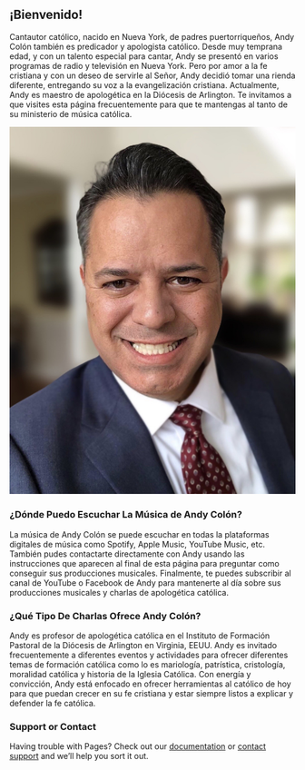 ## ¡Bienvenido! 

Cantautor católico, nacido en Nueva York, de padres puertorriqueños, Andy Colón también es predicador y apologista católico.  Desde muy temprana edad, y con un talento especial para cantar, Andy se presentó en varios programas de radio y televisión en Nueva York. Pero por amor a la fe cristiana y con un deseo de servirle al Señor, Andy decidió tomar una rienda diferente, entregando su voz a la evangelización cristiana.  Actualmente, Andy es maestro de apologética en la Diócesis de Arlington.  Te invitamos a que visites esta página frecuentemente para que te mantengas al tanto de su ministerio de música católica.

![professional photo of Andy](https://raw.githubusercontent.com/andycolon/musicacatolica/master/Photo%20Profesional.JPG)

### ¿Dónde Puedo Escuchar La Música de Andy Colón?

La música de Andy Colón se puede escuchar en todas la plataformas digitales de música como Spotify, Apple Music, YouTube Music, etc.  También pudes contactarte  directamente con Andy usando las instrucciones que aparecen al final de esta página para preguntar como conseguir sus producciones musicales.  Finalmente, te puedes subscribir al canal de YouTube o Facebook de Andy para mantenerte al día sobre sus producciones musicales y charlas de apologética católica.

### ¿Qué Tipo De Charlas Ofrece Andy Colón?

Andy es profesor de apologética católica en el Instituto de Formación Pastoral de la Diócesis de Arlington en Virginia, EEUU.  Andy es invitado frecuentemente a diferentes eventos y actividades para ofrecer diferentes temas de formación católica como lo es mariología, patrística, cristología, moralidad católica y historia de la Iglesia Católica.  Con energía y convicción, Andy está enfocado en ofrecer herramientas al católico de hoy para que puedan crecer en su fe cristiana y estar siempre listos a explicar y defender la fe católica. 

### Support or Contact

Having trouble with Pages? Check out our [documentation](https://docs.github.com/categories/github-pages-basics/) or [contact support](https://github.com/contact) and we’ll help you sort it out.
